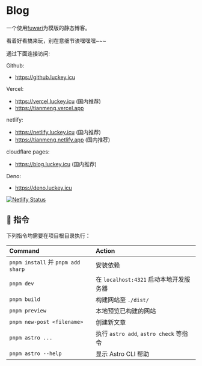 # Blog

一个使用[fuwari](https://github.com/saicaca/fuwari)为模版的静态博客。

看着好看搞来玩，别在意细节诶嘿嘿嘿~~~

通过下面连接访问:

Github:
- https://github.luckey.icu

Vercel:
- https://vercel.luckey.icu (国内推荐)
- https://tianmeng.vercel.app

netlify:
- https://netlify.luckey.icu (国内推荐)
- https://tianmeng.netlify.app (国内推荐)

cloudflare pages:
- https://blog.luckey.icu (国内推荐)

Deno:
- https://deno.luckey.icu

[![Netlify Status](https://api.netlify.com/api/v1/badges/8c530af2-0306-4acc-bc7f-fcc7b35bef68/deploy-status)](https://app.netlify.com/sites/tianmeng/deploys)
## 🧞 指令

下列指令均需要在项目根目录执行：

| Command                           | Action                            |
|:----------------------------------|:----------------------------------|
| `pnpm install` 并 `pnpm add sharp` | 安装依赖                              |
| `pnpm dev`                        | 在 `localhost:4321` 启动本地开发服务器      |
| `pnpm build`                      | 构建网站至 `./dist/`                   |
| `pnpm preview`                    | 本地预览已构建的网站                        |
| `pnpm new-post <filename>`        | 创建新文章                             |
| `pnpm astro ...`                  | 执行 `astro add`, `astro check` 等指令 |
| `pnpm astro --help`               | 显示 Astro CLI 帮助                   |
